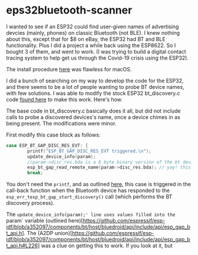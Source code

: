 # eps32bluetooth-scanner

I wanted to see if an ESP32 could find user-given names of advertising
devcies (mainly, phones) on classic Bluetooth (not BLE). I knew nothing about this, except
that for $8 on eBay, the ESP32 had BT and BLE functionality.  Plus I did
a project a while back using the ESP8622. So I bought 3 of them, and went to work. (I was trying
to build a digital contact tracing system to help get us through the Covid-19 crisis using the ESP32).

The install procedure [here](https://docs.espressif.com/projects/esp-idf/en/latest/esp32/get-started/) was flawless for macOS.

I did a bunch of searching on my way to develop the code for the ESP32, and there seems to be a lot of
people wanting to probe BT device names, with few solutions. I was able to modify the stock ESP32 bt_discovery.c code [found here](https://github.com/espressif/esp-idf/blob/master/examples/bluetooth/bluedroid/classic_bt/bt_discovery/main/bt_discovery.c) to make this work. Here's how.

The base code in bt_discovery.c basically does it all, but did not include calls to probe a discovered devices's name, once a device chimes in as being present.  The modifications were minor. 

First modify this case block as follows:

```c
case ESP_BT_GAP_DISC_RES_EVT: {
        printf("ESP_BT_GAP_DISC_RES_EVT triggered.\n");
        update_device_info(param);
        //param->disc_res.bda is a 6 byte binary version of the bt device id
        esp_bt_gap_read_remote_name(param->disc_res.bda); // yay! this works!!
        break;
```

You don't need the `printf`, and as outlined [here](https://docs.espressif.com/projects/esp-idf/en/latest/esp32/api-reference/bluetooth/esp_gap_bt.html), this case is triggered in the call-back function when the Bluetooth device has responded to the `esp_err_tesp_bt_gap_start_discovery()` call (which performs the BT discovery process).

The `update_device_info(param);' line uses values filled into the `param` variable (outlined here)[https://github.com/espressif/esp-idf/blob/a352097/components/bt/host/bluedroid/api/include/api/esp_gap_bt_api.h].  The (A2DP union)[https://github.com/espressif/esp-idf/blob/a352097/components/bt/host/bluedroid/api/include/api/esp_gap_bt_api.h#L226] was a clue on getting this to work.  If you look at it, but
